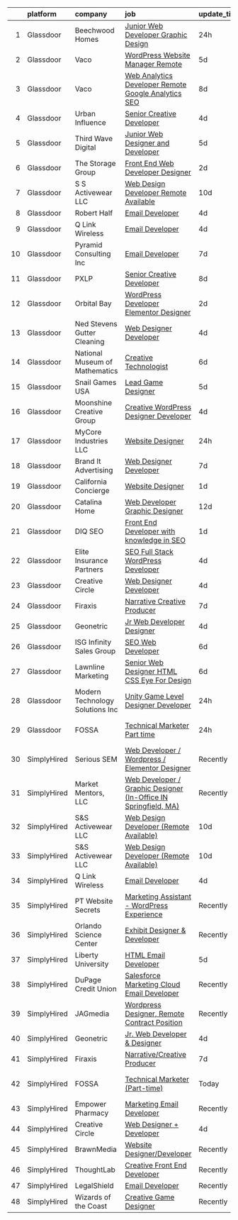 

|    | platform    | company                          | job                                                                                                                                                                                                                                                                                                                                                                                                                                                                                                                                                                                                                                                                                                                                                                                                                                                                                                                                                                                                                                                                                                                                                                                                                                                                                                                                                                                                        | update_time   | location          |
|---:|:------------|:---------------------------------|:-----------------------------------------------------------------------------------------------------------------------------------------------------------------------------------------------------------------------------------------------------------------------------------------------------------------------------------------------------------------------------------------------------------------------------------------------------------------------------------------------------------------------------------------------------------------------------------------------------------------------------------------------------------------------------------------------------------------------------------------------------------------------------------------------------------------------------------------------------------------------------------------------------------------------------------------------------------------------------------------------------------------------------------------------------------------------------------------------------------------------------------------------------------------------------------------------------------------------------------------------------------------------------------------------------------------------------------------------------------------------------------------------------------|:--------------|:------------------|
|  1 | Glassdoor   | Beechwood Homes                  | [Junior Web Developer Graphic Design](https://www.glassdoor.com/partner/jobListing.htm?pos=104&ao=1110586&s=58&guid=000001835eedf0eebb6c895aae1f2e55&src=GD_JOB_AD&t=SR&vt=w&ea=1&cs=1_c07cbd17&cb=1663744995950&jobListingId=1008151667921&cpc=44CD5376B8534B8F&jrtk=3-0-1gdfers8fkhqh801-1gdfers92i15s800-178079107f52b54c--6NYlbfkN0AS57DkDylVShPhgOjpRgGCZifuE7BsZsr_ouSWgREGsRVqZ7cRlBQOjqm97_VciQekhYtSuFm7zfDz3D2MMCjpR_9sGjkja2jDpAyvYIpu8CJNxOPIa0pEk4OeVJx00kOpswDqeXTAsZTeaEVOiU5Saw7Guj2zOSf1isLo845I874kKAP_ww2Via16OsP4nVcJDscU6O6aHv0VdJGAYKzg5BAHtu7b0om35gs7ISvTJs7_VZ1HVHzfj259vscoLKD_rybI-YbwyP323w0oC1GzJ7s2J7bHOM7SN6X05ANvITg5k-0HoDpKbKDhbTIpy6-QCM8Ct9To1FUsF7kRCsMcZpmWOTKoYtaUwTz0V83iQjjHVGd0ob9cQAr-GvjC_Elpg6sQTYe_HMq9AU6kViaBn2Tl15BSu0lwZaeU_knXkBewnCJzh8LM-kmYvUpaGpzxDNp7Z9PNfXjTx2V73eugEPKSLmbhXkDfdQGh8sUtkC3FP5xDjeJ0Qgrn8U7p1tu_0fuSapbbFQ%3D%3D)                                                                                                                                                                                                                                                                                                                                                                                                                                                                                                                 | 24h           | Jericho, NY       |
|  2 | Glassdoor   | Vaco                             | [WordPress Website Manager  Remote ](https://www.glassdoor.com/partner/jobListing.htm?pos=118&ao=1110586&s=58&guid=000001835eedf0eebb6c895aae1f2e55&src=GD_JOB_AD&t=SR&vt=w&ea=1&cs=1_d7c9c527&cb=1663744995952&jobListingId=1008142928457&cpc=3BA4CE39D5B5DEF5&jrtk=3-0-1gdfers8fkhqh801-1gdfers92i15s800-36227de6d193ad65--6NYlbfkN0D_sybMACCpf9B-677oK5j6rPldVB6BlrVvFjO_o-GJZbzuF-qh4PxErFUqfUsv_6uh3N--8teLPcgLAGb1S6LyM1BR0yY6lnZeg-UoyspQIvZPG2YO4aMbQ5ykvK2qNk6b8_JATgn0hI_WenxAeL6BQ4IVWLgD0dWZnmeCMRumDs-5arFbU1wRrmdtz46Q7Xiy6bnN7Hz2hqLcyliXPh0BXtgvy_5rEAVM1FsN58s5506Eyv8-tV5p3XWugx1roNeQBkb83YL42LwWtF4U2BuMDMAl2m6TnHhknqXlWIZJU_ilifRGb64U1EbfWiven3vZ8EeSod8ikZddo5zAG8xnN7BRtft6PV-cb61188PHXoE00mM3VAzYviRv7ul1Dw7UIySvDCGfZ1gH69IOmcOd97Giun7ECqMkC7KqMbPtNVzoD3qZDh9BVZ3RWKtGAaUjXTo0R5SUI67nHdruvn0Uf-CdJV4HzhmEUZx11Zn58B8ZEmJkYIVxKiai_OJSHYkngcUU0Samz8Km9NIWYOj562Xu-ykdMDa1X6ZIykLLUkYQAgDGH70v)                                                                                                                                                                                                                                                                                                                                                                                                                                                                              | 5d            | Remote            |
|  3 | Glassdoor   | Vaco                             | [Web Analytics Developer   Remote   Google Analytics SEO](https://www.glassdoor.com/partner/jobListing.htm?pos=120&ao=1110586&s=58&guid=000001835eedf0eebb6c895aae1f2e55&src=GD_JOB_AD&t=SR&vt=w&ea=1&cs=1_f48b9ab2&cb=1663744995952&jobListingId=1008134555657&cpc=2CAED5C921A5F994&jrtk=3-0-1gdfers8fkhqh801-1gdfers92i15s800-7ccc0220a1fe731c--6NYlbfkN0D_sybMACCpf9B-677oK5j6rPldVB6BlrVvFjO_o-GJZbzuF-qh4PxErFUqfUsv_6vXrVyNaVmJE0ot7G2TDITx_iaZeHWGlYAjqBBwl4IxuctF-OI2coy6g4yuOe0TbEuWET8c1We2YFFrVANmcXyQD5tSZWrD75i8XHvuWLgbZ7bYRmW1pBq1KUloM0yVF-k9FOWTm4Og2A1wfbYxwAsWrba6efwKu7fJUAjqdSSQbE8KEwNgF6AnQb8Y06-quO4yNJzOoIjIWG5cUq-AwsAZ7-FRekdB4ovcef7sprEib3DrteySc0cCVVRtQWugxsHJfrcgjaXZinks1UDy6v50aZ9RSyn7sQ0efEPEA6B7xBjbqvcnZHTbT97q9TCwAimPg1CbqsJjCor63iigWfgzaRASron7HNrpsGepSRbczjRCVH_93tszWMRKpJJ7AtUpBT4te0RYUijEMVzeFIgZt-cuplHK5AL4XctgsjtTvGhyBGm1HcxGxKI5Z4STCoFNgCMdwZWwR9ajX3683I01mDDoIVO4lxRX2qS80PqwKw%3D%3D)                                                                                                                                                                                                                                                                                                                                                                                                                                                             | 8d            | Richmond, VA      |
|  4 | Glassdoor   | Urban Influence                  | [Senior Creative Developer](https://www.glassdoor.com/partner/jobListing.htm?pos=121&ao=1136043&s=58&guid=000001835eedf0eebb6c895aae1f2e55&src=GD_JOB_AD&t=SR&vt=w&cs=1_7771c34f&cb=1663744995952&jobListingId=1008145206889&jrtk=3-0-1gdfers8fkhqh801-1gdfers92i15s800-27d6dc21dcf7713e-)                                                                                                                                                                                                                                                                                                                                                                                                                                                                                                                                                                                                                                                                                                                                                                                                                                                                                                                                                                                                                                                                                                                 | 4d            | Remote            |
|  5 | Glassdoor   | Third Wave Digital               | [Junior Web Designer and Developer](https://www.glassdoor.com/partner/jobListing.htm?pos=128&ao=1136043&s=58&guid=000001835eedf0eebb6c895aae1f2e55&src=GD_JOB_AD&t=SR&vt=w&cs=1_f10553bd&cb=1663744995953&jobListingId=1008143809983&jrtk=3-0-1gdfers8fkhqh801-1gdfers92i15s800-d5fd06e10e5fcc11-)                                                                                                                                                                                                                                                                                                                                                                                                                                                                                                                                                                                                                                                                                                                                                                                                                                                                                                                                                                                                                                                                                                         | 5d            | Macon, GA         |
|  6 | Glassdoor   | The Storage Group                | [Front End Web Developer Designer](https://www.glassdoor.com/partner/jobListing.htm?pos=103&ao=1110586&s=58&guid=000001835eedf0eebb6c895aae1f2e55&src=GD_JOB_AD&t=SR&vt=w&ea=1&cs=1_680f83d6&cb=1663744995950&jobListingId=1008148051608&cpc=0C139D4CAD5A6DB2&jrtk=3-0-1gdfers8fkhqh801-1gdfers92i15s800-78d3d8d32a8798a4--6NYlbfkN0CM5qzwNN5bybBVuLZDII3S9Xzab22_tmJMvC2L_2_-xJYtLxOT5WdC4Q_Cnh3dag0itQZ3fpXoyHSMiw-_rJ68ItzGMx7A3NjmVksU-eR7hSiSxf-PmSpQmZOBNLenXWdxG-w5kESHOJ7-oDeCl9EUm_r_g-p2dSSk-UNX-KexW7pKVquzrVD4AV4Q9BEqD7TLfVSlIo-um1I8cB0pt727piQBnTG_laK7mN_TEDCLsV76Vv2Bh1-OOkaTDCZUxLhgwVO5aqHzPK16MHwp4NE-UmaH1NCTw7eySYB5NN9tR9xTkkOIAejwuaiAcIwGbWUgGg45vsIzwf3CdhuFraNRxjL8BYQss1wMelvs0EonZZd9jzw3a3VPZi8gyHDUJ7PSKU0ahmHbcBlXkWBHn0_8od7vmeaO3ENO3fVoMPKvyS118hbWBukIAIMWQiyZ85bRSsGDLLx5s5yqoE2pT4V7jGiHXESLXh46zh_UTxalh-VtrqrnkS-4QoXK1VPdvlUauRjTb45hTw%3D%3D)                                                                                                                                                                                                                                                                                                                                                                                                                                                                                                                    | 2d            | Remote            |
|  7 | Glassdoor   | S S Activewear LLC               | [Web Design Developer  Remote Available ](https://www.glassdoor.com/partner/jobListing.htm?pos=112&ao=1110586&s=58&guid=000001835eedf0eebb6c895aae1f2e55&src=GD_JOB_AD&t=SR&vt=w&ea=1&cs=1_af562ec3&cb=1663744995951&jobListingId=1008131212019&cpc=334ABAF5D42DC775&jrtk=3-0-1gdfers8fkhqh801-1gdfers92i15s800-e77e0e5672b8281f--6NYlbfkN0Ajr136nt6A_LHOZ7dazkZBMRVGXfFx1UH3hXSlGZi78qV2vh4IIPaG56QxCFgA56BicBY0oInP0QPYJd4kFVbc7huEHz1FXVqLxP8gElzXxfnWXkWC5Tk3amEWpKQOdd2DP_B235foqRfXk2sCy5zcr5ta9uztYyWr8zoLSfktUae741wAEOImCxf8e0o5q_ycQgCe-ixKA06BIbumOe5BLPPJtlkagwve9y4va0OfsQAKsxCenDo-e0egBF_YeVmTaHsb1PpDIf4V9FahrqgPYJK9HpgX40Lkh3ghCRkBVXT20l_qXmmc0QeP3kCP9O3G_1t6vVcd09Zh7zzR9b7ellT1k0YWDPnybiIsphFziG5PagIhLEivrGjf96j6O58TjpuyX8SDm9pB0Jjg1F_C8WsqbGgoXgNduYZfUn5UiICiIth244lbwjPQzXe7JiiWK1LQ2eOhuRI9cG5N2dkTdYhswBOco7VauH_ccZhICYviBA3Id7rnDU631JE2XRsjgIbDk8_n8LWNwxeZ9CMda1T0oRe1UG7yQuYSDgSv3P1N-Y-qOS_u9Eu5Hf3nnyoHjtc5Ut7zrD0_X7sbsI4M5hHWwgA3JffR5q53Z9mJ-l2RB7C3JSps1S73ruTZKGhe6QJvLyUnjjjtv5-vDjdHiQQfZm7kvs96y0IgLzBAdGPqEUQNeztCJMbmitEBWVY8qyK7VgDae9I3LHI_F7FQlHIkEM_eetevnT-lo-lVOdddap8FN0qeZTLKNZ3X6qE%3D)                                                                                                                                                                                                                                                           | 10d           | Bolingbrook, IL   |
|  8 | Glassdoor   | Robert Half                      | [Email Developer](https://www.glassdoor.com/partner/jobListing.htm?pos=117&ao=1110586&s=58&guid=000001835eedf0eebb6c895aae1f2e55&src=GD_JOB_AD&t=SR&vt=w&ea=1&cs=1_f0b5870c&cb=1663744995952&jobListingId=1008145675095&cpc=FD1C1DA32C38CFA7&jrtk=3-0-1gdfers8fkhqh801-1gdfers92i15s800-1d30b377a342ae9d--6NYlbfkN0CpzDdaQkua3np5pkmj49lKioZwmwxQ-yx5plwbYmV_MzWNBoPgCjn5bOtxNwC6GJ4nMXlh70SbCFcICXIgnZkuA1M2Q3cbZxvyy2idv8eL8hhk9lI80DRwFm1NMXGvI86YHjJOPaVV2F-OE7mVDddpF962aw6WMRMYnU2tZV44lSwwG1i4aejl78h6VL5sqZV4hPPsqqSKvX6-FFduQSqhQ-AM2ecUMimQ1u9b6tPQoHfaCOGx13HORaQAMtb07GtB3pDoT0-5OURF5M3UVuzqvBrZj6vAKAM720C9o_yyNdFL1nOJDqOJR4uUee8SWlnWPUUU9_CnVnXO3vPW2W-mRu0fQlqjUZMJPYTIbkyJmtbgCo08cel-Q71UtIG-K7LVpuqP600wwjKDqyj-FA0RsUnE7Hb-82ymxjcpOSg1Ju4crRgS1lYAUHwsS9fRkA254L16lXz6HowiCzefEkrw6IzxGxEzrqKtXUSm29iX5Fk3EezQLp5Tgff55nesnNYMURc-A7Vv69fKZyJdYJMvc8VEJVo2c_smvcv2XYpunyjWCwMb55MM)                                                                                                                                                                                                                                                                                                                                                                                                                                                                                                 | 4d            | Denver, CO        |
|  9 | Glassdoor   | Q Link Wireless                  | [Email Developer](https://www.glassdoor.com/partner/jobListing.htm?pos=101&ao=1110586&s=58&guid=000001835eedf0eebb6c895aae1f2e55&src=GD_JOB_AD&t=SR&vt=w&ea=1&cs=1_1594caf5&cb=1663744995950&jobListingId=1008145499494&cpc=F0881FB4B112A732&jrtk=3-0-1gdfers8fkhqh801-1gdfers92i15s800-5acae6bc754706ba--6NYlbfkN0C1n-7uwLBmXreK9Hz04i1NaXR3ByHk8AHoFYtQOHcucujL0OejuP43GxcqxQKYyI1W-t8fCmKdoVAY_woidZTYObswFalwwu3_ZBaqOTgQTfoYV6OAR275QxWBvQtRt_08BsXQuZ6eSHeXgyrAJvQD2zODIrOOvmY3b8zt6W3mfgimadwcqXogSco_AI7Ry8Nw88ZTLjiRxkh0Z9sc-0dHLSVZM9JIsB0xeJiy7thgj-9f_d6nE_hK8LgdxaNexGo4B-ZUhZ8j86vIKmiU5TvPG8zdZspwc4gYthvPiz6Ws23kpSValzjQ2S4NIMz28otdJ7quqRsglsZy8n-dwuVIaroCGdRixnY-yE_Gkh2afDAvL-H5F40e37x05TkEdt3_VMRVQq1GZUDmWS5eLJP5ORRIx-poEIzfk4tYYIbaBcnJ7J85vTBzQgZrDmdN0MKaMtxKDSA9WadsuTszGkHQD5mQPz0ZbPHw0ngKiUw4dcxEULrHLogiK-LNFp9_bWU5RxKlTRpd7g%3D%3D)                                                                                                                                                                                                                                                                                                                                                                                                                                                                                                                                     | 4d            | Dania, FL         |
| 10 | Glassdoor   | Pyramid Consulting  Inc          | [Email Developer](https://www.glassdoor.com/partner/jobListing.htm?pos=119&ao=1110586&s=58&guid=000001835eedf0eebb6c895aae1f2e55&src=GD_JOB_AD&t=SR&vt=w&ea=1&cs=1_52b58e1d&cb=1663744995952&jobListingId=1008136820963&cpc=451933188B21919D&jrtk=3-0-1gdfers8fkhqh801-1gdfers92i15s800-26c59646bb73b32a--6NYlbfkN0Bjic9BpODao-m9BEup4myv2yv9o6hanv70kCRpjMjSDcmmrD9YS-C36VMErKkfZpW7u8RJCJF-3yTU9oZ8p-_g7jnvGsWAmlxKSZbEg7m0sbKe6QoybJyi2YaE0NPp8cXkC_vIPWoc9LlCeTuq0RhSDlsrVbU8cpe81JSeiQAh_TVnXrcGp4Wa9pSpcDUFXgdtLN4hZbzY-n7wvWtR1qzN_w1EA1TtlYLsKItDJ4X3pCI-_yiLdAQUBN4BhYOIujYaiQcWOLJdLZcEAWlxuw5g0JRF8WZ949PAFXVHAuHp4-hehmbfsC_mpQhlEbmIpyMO4GVc62LVp5UhCSZOz82KGwW7e7RCXtC-RLTUBLdupp3M6Drh_V93NGT3ftldoKkhx8kJErFSPHdn1Wle7ZG7lLE78odlrMZDeTQafsRNRGubPAiwh3wwy8Dgoz9rRI5hjWiWmfT4JeXCsQ8ZijcC8XI5r--q0MuWY6zZWjUXkLF1CYqrQHdS7gotxY_BJDbQjkdBtzUGrrkph0M91iA38Vn6yq5hNBI6mshSxOzmXgdLfiw2-u-MujZxoVf--G53SsqmXyGv78mzjRwP6aRL755qp2Ui4PDnsyYucRESk1IH017B0g70rYr9iC3CRksAOSBGJH7o9CKlac2bW1rKrLX3vfLeUvnyeZM8NQu8SJeo2jUksaKz72SaBCsDx14NNyD6caL_ooR-A5A0EqKR4_uUCejFBdGqOaEHu2YRHJ9M-_MdIm4MkqP_CMKq9eJxFOn7igfFZfv5zz1ytSxVTJRmGa4UiHK42rT0_VzsHXIidogeBA76f1mNoaZb-YZk7TgzqA04b16bO8gGwufWgRDAP0eKzlfAAiPXH9ADXdakSl72ziXo0FYvFExUq8S0oOGNpN2pFCNgQN6_GJxnE4o17JFcfdpqyR6U5x5L7apFusGpe75jojF280kLj1UkBc8H62MA53GjkoAIcIgrqbw8BvHnSv-KB_9FwBQlKyQNwiq5QXnIgDJXqUxcp1rbYIWTm-U9LfrfDI0YE5F_) | 7d            | Dallas, TX        |
| 11 | Glassdoor   | PXLP                             | [Senior Creative Developer](https://www.glassdoor.com/partner/jobListing.htm?pos=125&ao=1136043&s=58&guid=000001835eedf0eebb6c895aae1f2e55&src=GD_JOB_AD&t=SR&vt=w&cs=1_64f58b31&cb=1663744995953&jobListingId=1008133756210&jrtk=3-0-1gdfers8fkhqh801-1gdfers92i15s800-eedb7801ac1ddd92-)                                                                                                                                                                                                                                                                                                                                                                                                                                                                                                                                                                                                                                                                                                                                                                                                                                                                                                                                                                                                                                                                                                                 | 8d            | San Diego, CA     |
| 12 | Glassdoor   | Orbital Bay                      | [WordPress Developer Elementor Designer](https://www.glassdoor.com/partner/jobListing.htm?pos=130&ao=1136043&s=58&guid=000001835eedf0eebb6c895aae1f2e55&src=GD_JOB_AD&t=SR&vt=w&ea=1&cs=1_683698ad&cb=1663744995953&jobListingId=1008147357404&jrtk=3-0-1gdfers8fkhqh801-1gdfers92i15s800-2ac4ae6fc8e22813-)                                                                                                                                                                                                                                                                                                                                                                                                                                                                                                                                                                                                                                                                                                                                                                                                                                                                                                                                                                                                                                                                                               | 2d            | El Paso, TX       |
| 13 | Glassdoor   | Ned Stevens Gutter Cleaning      | [Web Designer Developer](https://www.glassdoor.com/partner/jobListing.htm?pos=115&ao=1110586&s=58&guid=000001835eedf0eebb6c895aae1f2e55&src=GD_JOB_AD&t=SR&vt=w&ea=1&cs=1_70ea22e5&cb=1663744995952&jobListingId=1008145249117&cpc=75B6770C194DCF89&jrtk=3-0-1gdfers8fkhqh801-1gdfers92i15s800-92ba3729d6720e43--6NYlbfkN0AkLpTqwQyOHWZzzBh8L-NJRXeVaRNqbLPAA2fHvkxVuJSLLV_rgQ08NUaPLcDDdaiRI9iK6jQn8J5ezsPbwTlDRK7srl-ykfpmt3l_n0AvFlfSjZ1RrdHiBVvDTO2_uacut2-qB8nyvUhDiFLOk14-qdjvwrX5nKmYuUYySmL6tDhpRCi2mwK2dyD5brS4HJzgA9Qun6VWYgBV0adVMRzeDojydp0d2EvFCn0VPJHkJYMg1lSRUPAjsPopAG25SlACO8FupQeyKN-q8uYlvSdess6chWaTMzWU0FF5JD4ilSzrdiJCywsoxIj6l82Mer7ii6xsD3uwf_KGenWEyaktB7_Pf4izCUmEBXoew3rEgrnFAKUMv9Y9zBErT-TnekM_Y0WutX06ZloPfh65QtK9dbuxZLwJrXh0d4CjSDyXn-VwUnc6c4E9TI6ls66jskK0puMfKadLicRNGCNAOIxirpu2d74ZlOxVFZHaJx-PGXr7wmUPfdEHIX0fVnCXw9ple3pWyewjGg%3D%3D)                                                                                                                                                                                                                                                                                                                                                                                                                                                                                                                              | 4d            | Fairfield, NJ     |
| 14 | Glassdoor   | National Museum of Mathematics   | [Creative Technologist](https://www.glassdoor.com/partner/jobListing.htm?pos=126&ao=1136043&s=58&guid=000001835eedf0eebb6c895aae1f2e55&src=GD_JOB_AD&t=SR&vt=w&ea=1&cs=1_46e832b8&cb=1663744995953&jobListingId=1008139278360&jrtk=3-0-1gdfers8fkhqh801-1gdfers92i15s800-8664e71fb7700cb3-)                                                                                                                                                                                                                                                                                                                                                                                                                                                                                                                                                                                                                                                                                                                                                                                                                                                                                                                                                                                                                                                                                                                | 6d            | New York, NY      |
| 15 | Glassdoor   | Snail Games USA                  | [Lead Game Designer](https://www.glassdoor.com/partner/jobListing.htm?pos=116&ao=1110586&s=58&guid=000001835eedf0eebb6c895aae1f2e55&src=GD_JOB_AD&t=SR&vt=w&ea=1&cs=1_6bda157f&cb=1663744995952&jobListingId=1008143273725&cpc=3DB599BF2F4828F0&jrtk=3-0-1gdfers8fkhqh801-1gdfers92i15s800-a48a39f6903e8687--6NYlbfkN0Cw7niSvkhlOnyUOIKh8iEFaGQrF0ehIy67CPytvastGfTep2RELHiWo27qzTbr0GGrHLuaj4V8iMzZoAKOmLyivAaB5nVetLbQfhWpx9sW8qh85TvtOsJx1zjzDNV66kxqszXKcJogkyY4hg_wbjvwLkeVsGVBemXSK_xMtcwLzyko7ceNTEIoy2LTdUb4mkTRDxyjZZYzR0uEZAiq0QapK1DsW91RZfsGT0QlCi5JZS_7fy2yp7cTyxkn87XZOU6bLk1yH7D_bHtNjPhHF3LnHM7y6PAdO7k3qwqe_c48qul5uiXT08bf3Z1kGbscO2F20Znn_SorUfXYNmxf5lxe1PtXvRtN3TRPAyqTHm5GeKc1NaCyxTl22ml4fdYrshPpUFLnGd0KsWv4PTrxaOR9vFzaz_0TDc18wCCfx-yyFBzk3pVKu4i-_5-ObIremfvGQF8k3PNvyZ-HcTZBFENwJwQjkfRZX1M%3D)                                                                                                                                                                                                                                                                                                                                                                                                                                                                                                                                                                                | 5d            | Remote            |
| 16 | Glassdoor   | Moonshine Creative Group         | [Creative WordPress Designer   Developer](https://www.glassdoor.com/partner/jobListing.htm?pos=102&ao=1110586&s=58&guid=000001835eedf0eebb6c895aae1f2e55&src=GD_JOB_AD&t=SR&vt=w&ea=1&cs=1_117571c8&cb=1663744995950&jobListingId=1008144606129&cpc=C63BD00756FD6F58&jrtk=3-0-1gdfers8fkhqh801-1gdfers92i15s800-8aa1d01abaafe033--6NYlbfkN0CG5LXwJMQ_F-UEP33lv6qdrvZYV73m8wbNemMfzpMfCtLSBZ65YDIhxcsYdQmKsjJKwH4-0_2P_dhzJyRl4W_1ZhYbu65hrieSm_JWSH1IUM5nx0fWkDeI5Yiu-NBvhJrKJvIM65eUzIMmzVCJoIuMYFEDHmwvOqTooKzWVSwMutjZPIWpJE7hzno-Jo7rvj_eTOkY2gIMnT6ksI_337VDmofLzIeFbE7hPFrjDhNIG-IvMUxb2XCek3ra7nBW3pQELXMzAOHiUvD5ytUxQZS5TnIX-kpQ7SHydqPoUNe-qtbEa4OM0OGhW7Dc7MIcLm2nZRckqPwDjW5ABT5NCssJqOSahxhDpFKVEGX-_PRMY9skx22CXWEVe6J7VJn5ap2oLls5YMlcAbf29CTlqkkc1KQg-oKzgvgHfOAi1sSrKlTeUIjzCbjE_rLeFsfkU9vvOaKF6l0eMg7wi_tuBjDFcymy17YIF5hxZeBH2bL6QQGFz6EzQWYkvbUHsTkdW9ofqGn5E6zZGBj4Np1IclNgbsE6AtEl7w0%3D)                                                                                                                                                                                                                                                                                                                                                                                                                                                                                           | 4d            | Tampa, FL         |
| 17 | Glassdoor   | MyCore Industries  LLC           | [Website Designer](https://www.glassdoor.com/partner/jobListing.htm?pos=124&ao=1136043&s=58&guid=000001835eedf0eebb6c895aae1f2e55&src=GD_JOB_AD&t=SR&vt=w&ea=1&cs=1_c9337d59&cb=1663744995953&jobListingId=1008151329742&jrtk=3-0-1gdfers8fkhqh801-1gdfers92i15s800-28f9dbb4c663fd4d-)                                                                                                                                                                                                                                                                                                                                                                                                                                                                                                                                                                                                                                                                                                                                                                                                                                                                                                                                                                                                                                                                                                                     | 24h           | Remote            |
| 18 | Glassdoor   | Brand It Advertising             | [Web Designer Developer](https://www.glassdoor.com/partner/jobListing.htm?pos=110&ao=1110586&s=58&guid=000001835eedf0eebb6c895aae1f2e55&src=GD_JOB_AD&t=SR&vt=w&ea=1&cs=1_17b5f367&cb=1663744995951&jobListingId=1008136755499&cpc=C5F9C09AE97B3D2F&jrtk=3-0-1gdfers8fkhqh801-1gdfers92i15s800-3d7a0861c7f4e1ba--6NYlbfkN0Bzd22Ycjb5AqejbB3GS3A1UGXriJ-kZkBu2e0671QUJFj05XYpQYtfqQskCcE4KEKRKNCbIfddevaNtI6CLEoqz-RPbWSFHTRjXQt70XvNBs1omddiNJn7P6EUi-tJWkAAfFTMoKabsRq-LwcCQjav81TTNKo5YkXIitQz7-_V_H4BgMNeFM_8-3exck3c4nKN3stuI5h7RWeBRN9XGvfYtTYlAjqGXVqYF8e4m5WHE90wTLxLVAomgsm92uz-6uZD8CCTK8vTLW11fLdMo9hek3XFuV6OWfRSOGTWYwTeMfFS1TGQUAxxTryAOvsG2xRAflNK3SiG67lSGlfgXH7wTyLFSmBNY14L4gUPhXR2x1GVaP1-KY89F6VSNWWfgEqq7imAY0RUnoMlQBahNSZtHR-hp5cazINLpd59Jq19igKubTLkqV5GHpcSqKqKlFU8ubv78c59ISmd2UQkmcFTPV1V7_FCu8aW3bYMOmr_tIguj8rVmJUaWgZ-43Bt1v4%3D)                                                                                                                                                                                                                                                                                                                                                                                                                                                                                                                                            | 7d            | Spokane, WA       |
| 19 | Glassdoor   | California Concierge             | [Website Designer](https://www.glassdoor.com/partner/jobListing.htm?pos=114&ao=1110586&s=58&guid=000001835eedf0eebb6c895aae1f2e55&src=GD_JOB_AD&t=SR&vt=w&ea=1&cs=1_54278336&cb=1663744995952&jobListingId=1008149619749&cpc=0C139D4CAD5A6DB2&jrtk=3-0-1gdfers8fkhqh801-1gdfers92i15s800-419c3cac82e83584--6NYlbfkN0C2SVAOpOeIWQkPp9EeCSLxTLheLRty2uanDx8E9nXZ3g7Cffj4cvvBzG7BaW_JKoV5P8OF7UHakMtGA5bvH0pmOzWXTs4YUvtoHqS6CaWcA-au6_L8Wcs3X9IMhOCetpYeH_Ty4rpe5VHd9B6E8Kkj9Ffyp3VoAcF6M7cOT_ZgZNFd1zgG7_qXivXhEURMpl86Q25LlqWCIiQA8LSAz_HGKly81aSGFDzTISH_4lx8_Ng6HTA_02M4rsre4h4pCa_Hadp35qXGheVpEQ0DaYW7pvf0GUSpW8gmlzbx-1TXTa2xV53q5QyBPdUgpZZdR13wj3Mze-h5JaJJV98eMcdaP8809_6S9mAybWh5OYnixyIvs48cceI9lmO4F_TYW4u7qowJAsppcy_JSygsORfhZmV2ISTZCPnUpEP2xf9E91XHop8XeK6LuhhccOYs5tYYO10WFBM0s2aoPMg9WCEHSVgsC-_monKqNwMt8EwBR-_kIcaPZ1sZBddZT59gwn34NWZdSOhqJQ%3D%3D)                                                                                                                                                                                                                                                                                                                                                                                                                                                                                                                                    | 1d            | Santa Monica, CA  |
| 20 | Glassdoor   | Catalina Home                    | [Web Developer Graphic Designer](https://www.glassdoor.com/partner/jobListing.htm?pos=111&ao=1110586&s=58&guid=000001835eedf0eebb6c895aae1f2e55&src=GD_JOB_AD&t=SR&vt=w&ea=1&cs=1_8d9b4e79&cb=1663744995951&jobListingId=1008126744238&cpc=FDA93C03AE7AED37&jrtk=3-0-1gdfers8fkhqh801-1gdfers92i15s800-e853527e115b99b9--6NYlbfkN0C2jZJFrLxaPA0GelnsGYXGIqBCI4fxbylvGcZVymefRVHTge5Vuj8fmjk9WeL_qMAglPTVIaoVPsSBLS28IXChoGYeq-UQtzX_TJY9-6q5LtESYZh4jxehow0o9lDjnHX9wN9ZBMJcNgKm6f1s_0LhC4kjYiGbTFXChbRwEYeC-xWSKCL9BrSwtreZAJ8rYO452Tnrne7oQqCMOCi3UWNEH_3X43czn5ziZlcrNhtc_8r_SVWLFJnfv5D_TG5f74wIzC7hu7_-HkOL1sPTdR1cspJBFU80pZ1amPIHLWYwIVqgjN6wj0a4T3XnmFwcPbuBQgUnDVeNKbFLxJkTcZ5_m-NjLkLr8f8t49QOxK2G-PPKe7pSQU5ToDxAd2ka1tSAMgePzbE5k4VcsY1UiyOXIQEdW8yy07LzTx0ygr9RQdZGV3kMl3iXhs3wemmA3kSv0XWT02bfC99H1nsjnudwrt3sChOq6K_QV1lR-pLQVpPbodAseRzj6f2qQ72yEMMryQl5LYGjwyJik1feKc-C)                                                                                                                                                                                                                                                                                                                                                                                                                                                                                                                  | 12d           | United States     |
| 21 | Glassdoor   | DIQ SEO                          | [Front End Developer with knowledge in SEO](https://www.glassdoor.com/partner/jobListing.htm?pos=129&ao=1136043&s=58&guid=000001835eedf0eebb6c895aae1f2e55&src=GD_JOB_AD&t=SR&vt=w&ea=1&cs=1_4fa20464&cb=1663744995953&jobListingId=1008149803097&jrtk=3-0-1gdfers8fkhqh801-1gdfers92i15s800-ee95c5c2ad66a98d-)                                                                                                                                                                                                                                                                                                                                                                                                                                                                                                                                                                                                                                                                                                                                                                                                                                                                                                                                                                                                                                                                                            | 1d            | Remote            |
| 22 | Glassdoor   | Elite Insurance Partners         | [SEO Full Stack WordPress Developer](https://www.glassdoor.com/partner/jobListing.htm?pos=108&ao=1110586&s=58&guid=000001835eedf0eebb6c895aae1f2e55&src=GD_JOB_AD&t=SR&vt=w&ea=1&cs=1_921c9405&cb=1663744995951&jobListingId=1008144836826&cpc=1CBFC3E34E2A31FF&jrtk=3-0-1gdfers8fkhqh801-1gdfers92i15s800-de1c4f6ab6337efc--6NYlbfkN0B4jp5mfsiLEiFpPCxOna81i2z6rJx9ZIZWhVZJ6SFnYbLlhLJYls-rnyzaN7fnuaBK16gA2D77aFNtLi46QEhx0EfQ0uelaczP_9Ki3jCInMnVnJcxtZEPMFzkQcVxj5jZcucB3f5MVyC8dYVDjInulPIKTAoeR7yvw1UGAH7l_Lz9BT_BSoxFt6gVs3kFpvzAsqjWw0HM92e2XoXXAgaOZngf71nieXb-BumwXGmwSontu1iqKdbEqtu9YKYjn8AEG-73aug2enqxFOyz7MuiSwGlbP7Kd6wZcTjr_B-aIEuuA8Dhwb-Fmgx1xqSqxMZ1EoybBNL_IYuRSlyphLGbkv7L72idFLRyzPS1mglokv-Jyzp4M6tYVmzmh-ksQQHmb7YVMfL7JjoVVY5SzZ6W5zmFFE5kPx0jvakLiNpTMDsXRJEL68GjJJh8eH3e9zhsMdtjIfaDDfmrVZ8pbaYAUiX0EG__5KqGJpoVOr_8VYKPh1qPyF6LKwtPFBMHjpfGpWDtHrlVDw%3D%3D)                                                                                                                                                                                                                                                                                                                                                                                                                                                                                                                  | 4d            | Remote            |
| 23 | Glassdoor   | Creative Circle                  | [Web Designer   Developer](https://www.glassdoor.com/partner/jobListing.htm?pos=107&ao=1110586&s=58&guid=000001835eedf0eebb6c895aae1f2e55&src=GD_JOB_AD&t=SR&vt=w&cs=1_81020049&cb=1663744995950&jobListingId=1008144518073&cpc=1FDE87803EF93CD3&jrtk=3-0-1gdfers8fkhqh801-1gdfers92i15s800-509f68923e5c071b--6NYlbfkN0BPwlZa85gbT4Q3XYQoU_uQn0Qmw9zd_9UNfmcwtqAVud1yvyq1Z4UAlx1bxhDUi3IylK4O56pvEW6nbq40hYO2z1Zqn6T_tUYXwOh7VB0bbJVVxeqDOCJla6Nk70emjPvRumMlH-6lYRvkogN5p-649NG-Yh8cwCHV7E95Ji0fYF3Gr6X7Yjycllu8bH0J05ww-FylcfHPED1VmB7LfuQIxCxqMhNGOjkEvwPG5T9aHRDcuLtPZeQt2TQkwZ4jyxOnQtE2pn8ZwPBf7UyinWnqzULsqD75T82SmPBRQLbQK9udi4RQYbEgm3qMyaZAGrsfn8r_AZaH6m6QhxSsACyXSzz2_g8lksHYpkA9KW39ievD-c6pnObYmNOwenzZPRpWyvV_ZZTPGCITgSiCeclCGOBSo9cFATXnGBsdF9nUhjYSRfPjkE6VcXpqX2A3a1wgw7cdxvMjn_nMltHSex75xqZbE6oVHJXrUEcsZeKHvf-8zuNta_AzLs4CWd96VyrkoHdsu6eD-A%3D%3D)                                                                                                                                                                                                                                                                                                                                                                                                                                                                                                                                 | 4d            | Irving, TX        |
| 24 | Glassdoor   | Firaxis                          | [Narrative Creative Producer](https://www.glassdoor.com/partner/jobListing.htm?pos=127&ao=1136043&s=58&guid=000001835eedf0eebb6c895aae1f2e55&src=GD_JOB_AD&t=SR&vt=w&ea=1&cs=1_c05f94b0&cb=1663744995953&jobListingId=1008136819593&jrtk=3-0-1gdfers8fkhqh801-1gdfers92i15s800-aa077ae20f3618f5-)                                                                                                                                                                                                                                                                                                                                                                                                                                                                                                                                                                                                                                                                                                                                                                                                                                                                                                                                                                                                                                                                                                          | 7d            | Maryland City, MD |
| 25 | Glassdoor   | Geonetric                        | [Jr  Web Developer   Designer](https://www.glassdoor.com/partner/jobListing.htm?pos=123&ao=1136043&s=58&guid=000001835eedf0eebb6c895aae1f2e55&src=GD_JOB_AD&t=SR&vt=w&ea=1&cs=1_bc28499d&cb=1663744995953&jobListingId=1008145076799&jrtk=3-0-1gdfers8fkhqh801-1gdfers92i15s800-baad3f8d762912bb-)                                                                                                                                                                                                                                                                                                                                                                                                                                                                                                                                                                                                                                                                                                                                                                                                                                                                                                                                                                                                                                                                                                         | 4d            | Remote            |
| 26 | Glassdoor   | ISG  Infinity Sales Group        | [SEO Web Developer](https://www.glassdoor.com/partner/jobListing.htm?pos=113&ao=1110586&s=58&guid=000001835eedf0eebb6c895aae1f2e55&src=GD_JOB_AD&t=SR&vt=w&ea=1&cs=1_fed2af4f&cb=1663744995951&jobListingId=1008140025434&cpc=F5E96E35A1725171&jrtk=3-0-1gdfers8fkhqh801-1gdfers92i15s800-740921ec2d4c110e--6NYlbfkN0BXKvv7PqDen8JuQ0C6qdVYs4fP1Rx4GfxXeDIOdpN9WNjnxthyP9e9Iz-9JOhFKCLR41M8pyzxqXVVuhvhSRFHG2PBeQWqOOAM3BoEO7UipntBz8xAuet6zJ6v1WDjyteK-TqAJR0tiEoVU29t1iURwb-iZz_038jNGFD4iRMAi9Enreh44VUx2bD4-fXzhqx64ZiBY3IRc0Mzow8VW2WudvrtupD9SGVapScby0C5CXA5YSyUVG1mbcWfrXWDo6Kdou0ROp-KlnSvjLXVvtlBYd4IGJjVrIVEEZz3KkH1ay1hKJtSBerPso_SwE1zZFo2_LdOB5bphSEzNOXPKVJHfMLAFSgLFN8wIBXIfvV4l7sYfVaeJocTGcCgi6GpdvIL5Z2JTquw0eQjcVVI-wl9wn7_FF0kZ7vZS0MVQhwjr4XYiLXN_NVBe7mWyl4bVj9ipjc1wGOFY_wUHjGYbBHLzBv0at8H6UrMsXQfutYaAo0vuTRQEDq5_s98-Wk7kxelEYSdgZ21Cw%3D%3D)                                                                                                                                                                                                                                                                                                                                                                                                                                                                                                                                   | 6d            | Boca Raton, FL    |
| 27 | Glassdoor   | Lawnline Marketing               | [Senior Web Designer   HTML  CSS    Eye For Design](https://www.glassdoor.com/partner/jobListing.htm?pos=109&ao=1110586&s=58&guid=000001835eedf0eebb6c895aae1f2e55&src=GD_JOB_AD&t=SR&vt=w&ea=1&cs=1_b27f4b15&cb=1663744995951&jobListingId=1008139332643&cpc=853DEF62E69EE75B&jrtk=3-0-1gdfers8fkhqh801-1gdfers92i15s800-756d3fff91c15e87--6NYlbfkN0CSgGTbSPgM0xpgWRkp5SRTexU57Zk_6_bZ18eqb9d2QD8eCeh4DToPCFdsFw9Mq38PhjeHZEuVdUJ7KICRHuS5bSRhDzuIPdpl-zlGPJATjopMBUFYSRvn0Hyn71LYs0yL4I6csTiL2jHBbVJMVoFVp3N1-Lh_JaDap3csi9kRgup28Mt5EI0WdNIovdEv1XPKnbxnEiEApopjit4_3AzJOhnOgtuOAHaCwXHmfzDR0gfxlgW5Q8POtcVlxY3GSHAXbLSd45cWLeBxSeXZVXEUSO4zCEJLM3MXVjSuOlBM0Dwgc17pAt9O8p4U_8NI1zFaVDo2ETGbY_meUwb94hUajX_lMO9Sm_Rv1UADxXBA2dDD9PqIImZxhVoH7GWm2dYlyVOLKfXdtmzvyr_xIBLNBDih518bl-aX4uha8Mdal4mBB65qSRaBa7snKGUd8tuzrIBELrw7d2Y_Y9s7-DnCWyYpRGndVJA3iKfBfd53G3TUW0NqjPlSV7m_uizLZE4HSHlIQM1iymu4i_2pGbUDb4_XlIoJUW7AjMPuv0Z-pg%3D%3D)                                                                                                                                                                                                                                                                                                                                                                                                                                                                   | 6d            | Tampa, FL         |
| 28 | Glassdoor   | Modern Technology Solutions  Inc | [Unity Game Level Designer  Developer](https://www.glassdoor.com/partner/jobListing.htm?pos=105&ao=1110586&s=58&guid=000001835eedf0eebb6c895aae1f2e55&src=GD_JOB_AD&t=SR&vt=w&cs=1_5abc4e02&cb=1663744995950&jobListingId=1008150670325&cpc=F583A5AE0DDDFE3A&jrtk=3-0-1gdfers8fkhqh801-1gdfers92i15s800-5340b73f9881f69a--6NYlbfkN0C26OT7h5zXl7z1yVTYwN1d43osiYS9hmGqw_eY7i5KFzRWaSyxghJjTLzNEsEWeJhgQ8AaTTCja5rMHEyAtyCybJYG1uYdKI66VAM8JHx3zrCUP9LMHGb2xsAdq-sLwC-3F6305PsrUf5sL1EcxkEb1FFchoPIgNAxOieeT3Yy6HOXz8XOwg7MXJaRaqEp8RmysX0CLSH4fPm0pJ6-Kvd7Zp37QBLOzEgrDbPwXULVhFQGhAGDJJlmCYiTLxFtKgVar2ztX2jsnYg2oGCaB027rqGkl2kLhTEJenWqcU8IZH4aZCn1noQUvZn7ekCtVZRUdC7T7YB4YFt6GK3vmD7yBN0V6Idare6RPuocYY5-PCohdgtI0XlRdNQppXnEPRyikVaVsuKnc0ThIDO1bZykpV6fKxZk5QkKmpFyAPoZsvtH12OOPw-T1D1d3919tmM%3D)                                                                                                                                                                                                                                                                                                                                                                                                                                                                                                                                                                                                   | 24h           | Huntsville, AL    |
| 29 | Glassdoor   | FOSSA                            | [Technical Marketer  Part time ](https://www.glassdoor.com/partner/jobListing.htm?pos=122&ao=1136043&s=58&guid=000001835eedf0eebb6c895aae1f2e55&src=GD_JOB_AD&t=SR&vt=w&ea=1&cs=1_d48670fa&cb=1663744995952&jobListingId=1008151488302&jrtk=3-0-1gdfers8fkhqh801-1gdfers92i15s800-3eabfadf0a858a94-)                                                                                                                                                                                                                                                                                                                                                                                                                                                                                                                                                                                                                                                                                                                                                                                                                                                                                                                                                                                                                                                                                                       | 24h           | San Francisco, CA |
| 30 | SimplyHired | Serious SEM                      | [Web Developer / Wordpress / Elementor Designer](https://www.simplyhired.com/job/aCf_9_ugq9Xy9HyGkNLILKPG6qCWF7PUYz5r9eHDEN88XxCoYc1qPA?q=creative+developer)                                                                                                                                                                                                                                                                                                                                                                                                                                                                                                                                                                                                                                                                                                                                                                                                                                                                                                                                                                                                                                                                                                                                                                                                                                              | Recently      | Remote            |
| 31 | SimplyHired | Market Mentors, LLC              | [Web Developer / Graphic Designer (In-Office IN Springfield, MA)](https://www.simplyhired.com/job/FQG5uJ1dss-sRffoAoQ2VcQRgxsuv475Wnb7F9AflVz3v4ZTdM9xDw?q=creative+developer)                                                                                                                                                                                                                                                                                                                                                                                                                                                                                                                                                                                                                                                                                                                                                                                                                                                                                                                                                                                                                                                                                                                                                                                                                             | Recently      | Springfield, MA   |
| 32 | SimplyHired | S&S Activewear LLC               | [Web Design Developer (Remote Available)](https://www.simplyhired.com/job/WVJlFqZ4p0xs7qN1Ca08Qqq7zD3A3-oqj6AOCIgqftMwm8kYJAGKRg?q=creative+developer)                                                                                                                                                                                                                                                                                                                                                                                                                                                                                                                                                                                                                                                                                                                                                                                                                                                                                                                                                                                                                                                                                                                                                                                                                                                     | 10d           | Bolingbrook, IL   |
| 33 | SimplyHired | S&S Activewear LLC               | [Web Design Developer (Remote Available)](https://www.simplyhired.com/job/WVJlFqZ4p0xs7qN1Ca08Qqq7zD3A3-oqj6AOCIgqftMwm8kYJAGKRg?q=creative+developer)                                                                                                                                                                                                                                                                                                                                                                                                                                                                                                                                                                                                                                                                                                                                                                                                                                                                                                                                                                                                                                                                                                                                                                                                                                                     | 10d           | Bolingbrook, IL   |
| 34 | SimplyHired | Q Link Wireless                  | [Email Developer](https://www.simplyhired.com/job/ERKBckmKU_GUZZ9ZCs_7FwORMR8lo-YumrmsSyex9sX_19dVAO-IYQ?q=creative+developer)                                                                                                                                                                                                                                                                                                                                                                                                                                                                                                                                                                                                                                                                                                                                                                                                                                                                                                                                                                                                                                                                                                                                                                                                                                                                             | 4d            | Dania, FL         |
| 35 | SimplyHired | PT Website Secrets               | [Marketing Assistant - WordPress Experience](https://www.simplyhired.com/job/WvUFJ0HXkNTpSaiYxYRv41Q2FefSeahOaVso_nVUdtgcFYv3q9Ezeg?q=creative+developer)                                                                                                                                                                                                                                                                                                                                                                                                                                                                                                                                                                                                                                                                                                                                                                                                                                                                                                                                                                                                                                                                                                                                                                                                                                                  | Recently      | Remote            |
| 36 | SimplyHired | Orlando Science Center           | [Exhibit Designer & Developer](https://www.simplyhired.com/job/JpuP0DVPATVwH0-XnxFsc8nJ-z6kfBqXsh9luvt7lVv6oPB3kNfQcg?q=creative+developer)                                                                                                                                                                                                                                                                                                                                                                                                                                                                                                                                                                                                                                                                                                                                                                                                                                                                                                                                                                                                                                                                                                                                                                                                                                                                | Recently      | Orlando, FL       |
| 37 | SimplyHired | Liberty University               | [HTML Email Developer](https://www.simplyhired.com/job/Iy5fr9ftOHC5vM5GdKg5hslhACgw0zoxYP1h-eSozeMhA2UqvO_gng?q=creative+developer)                                                                                                                                                                                                                                                                                                                                                                                                                                                                                                                                                                                                                                                                                                                                                                                                                                                                                                                                                                                                                                                                                                                                                                                                                                                                        | 5d            | United States     |
| 38 | SimplyHired | DuPage Credit Union              | [Salesforce Marketing Cloud Email Developer](https://www.simplyhired.com/job/KP4Ji5X7xfT8ji3uxFpuXMEuE4-BWNYLw_x8z9zocs-NjnwqbbHK_g?q=creative+developer)                                                                                                                                                                                                                                                                                                                                                                                                                                                                                                                                                                                                                                                                                                                                                                                                                                                                                                                                                                                                                                                                                                                                                                                                                                                  | Recently      | Naperville, IL    |
| 39 | SimplyHired | JAGmedia                         | [Wordpress Designer, Remote Contract Position](https://www.simplyhired.com/job/HiAZ_Gzd_7bBwM72Sk-OLLCLoBHXCSjOUsCpzDRPfrWyGRm0lT1iTA?q=creative+developer)                                                                                                                                                                                                                                                                                                                                                                                                                                                                                                                                                                                                                                                                                                                                                                                                                                                                                                                                                                                                                                                                                                                                                                                                                                                | Recently      | California        |
| 40 | SimplyHired | Geonetric                        | [Jr. Web Developer & Designer](https://www.simplyhired.com/job/dhDc24BcS6AyWf9gMzBN9kHjkzrQww2OPj1jDdwk2hWkV6LsWfqA5g?q=creative+developer)                                                                                                                                                                                                                                                                                                                                                                                                                                                                                                                                                                                                                                                                                                                                                                                                                                                                                                                                                                                                                                                                                                                                                                                                                                                                | 4d            | Remote            |
| 41 | SimplyHired | Firaxis                          | [Narrative/Creative Producer](https://www.simplyhired.com/job/YZHsKd0iaVIiMkktLCt5yWjaMqDbEVIhkUk2KHSUENYUKaegeoAHbA?q=creative+developer)                                                                                                                                                                                                                                                                                                                                                                                                                                                                                                                                                                                                                                                                                                                                                                                                                                                                                                                                                                                                                                                                                                                                                                                                                                                                 | 7d            | Maryland City, MD |
| 42 | SimplyHired | FOSSA                            | [Technical Marketer (Part-time)](https://www.simplyhired.com/job/qzTgYMHFfWk1-JRK3Aea0w-LqlSaCYo_2__XLBT9J00iL6yOuLWxQw?q=creative+developer)                                                                                                                                                                                                                                                                                                                                                                                                                                                                                                                                                                                                                                                                                                                                                                                                                                                                                                                                                                                                                                                                                                                                                                                                                                                              | Today         | San Francisco, CA |
| 43 | SimplyHired | Empower Pharmacy                 | [Marketing Email Developer](https://www.simplyhired.com/job/LWqBAxj_knzn_RbxI28cVmt-0IFfHpNv4KPYjK2LsgxRfVsFZSfHig?q=creative+developer)                                                                                                                                                                                                                                                                                                                                                                                                                                                                                                                                                                                                                                                                                                                                                                                                                                                                                                                                                                                                                                                                                                                                                                                                                                                                   | Recently      | Houston, TX       |
| 44 | SimplyHired | Creative Circle                  | [Web Designer + Developer](https://www.simplyhired.com/job/rl0Mwke7uCQVmRgUom5SJ9P4MxZ6LC6CUBr8ArOiC3oeiKeNrgL0iw?q=creative+developer)                                                                                                                                                                                                                                                                                                                                                                                                                                                                                                                                                                                                                                                                                                                                                                                                                                                                                                                                                                                                                                                                                                                                                                                                                                                                    | 4d            | Irving, TX        |
| 45 | SimplyHired | BrawnMedia                       | [Website Designer/Developer](https://www.simplyhired.com/job/78BxKl1R6BpfuVu8Kpk-1cxMOjiHDgxQMPxrbQ5J7eWU9PbYxXCHNA?q=creative+developer)                                                                                                                                                                                                                                                                                                                                                                                                                                                                                                                                                                                                                                                                                                                                                                                                                                                                                                                                                                                                                                                                                                                                                                                                                                                                  | Recently      | Albany, NY        |
| 46 | SimplyHired | ThoughtLab                       | [Creative Front End Developer](https://www.simplyhired.com/job/mgyrVi9xGEdxnGefTgk-b1MEAbWAmB7-1ZjyK984IfKjhJP0_X6Krg?q=creative+developer)                                                                                                                                                                                                                                                                                                                                                                                                                                                                                                                                                                                                                                                                                                                                                                                                                                                                                                                                                                                                                                                                                                                                                                                                                                                                | Recently      | Remote            |
| 47 | SimplyHired | LegalShield                      | [Email Developer](https://www.simplyhired.com/job/InTvnyVbqqJ0ZXH8aW9nGoLkyyPTA1D_lZhsgxpXdnwKdCgxXf_9kA?q=creative+developer)                                                                                                                                                                                                                                                                                                                                                                                                                                                                                                                                                                                                                                                                                                                                                                                                                                                                                                                                                                                                                                                                                                                                                                                                                                                                             | Recently      | Remote            |
| 48 | SimplyHired | Wizards of the Coast             | [Creative Game Designer](https://www.simplyhired.com/job/3U5NPAcld9zZ3VOc-NItCD-NzNvgqaZqPjmcmGZRZsaeN5WygOP2eA?q=creative+developer)                                                                                                                                                                                                                                                                                                                                                                                                                                                                                                                                                                                                                                                                                                                                                                                                                                                                                                                                                                                                                                                                                                                                                                                                                                                                      | Recently      | Renton, WA        |